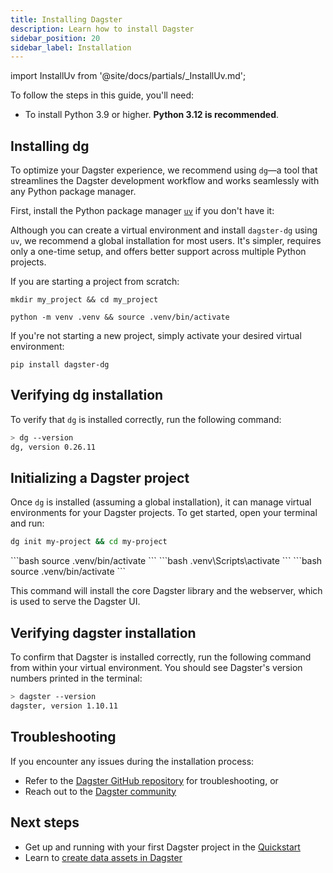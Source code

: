 ```yaml
---
title: Installing Dagster
description: Learn how to install Dagster
sidebar_position: 20
sidebar_label: Installation
---
```


import InstallUv from '@site/docs/partials/\_InstallUv.md';

To follow the steps in this guide, you'll need:

- To install Python 3.9 or higher. **Python 3.12 is recommended**.

## Installing dg

To optimize your Dagster experience, we recommend using `dg`—a tool that streamlines the Dagster development workflow and works seamlessly with any Python package manager.

<Tabs>
<TabItem value="uv" label="uv">

First, install the Python package manager [`uv`](https://docs.astral.sh/uv/) if you don't have it:

<InstallUv />

Although you can create a virtual environment and install `dagster-dg` using `uv`, we recommend a global installation for most users. It's simpler, requires only a one-time setup, and offers better support across multiple Python projects.

</TabItem>
<TabItem value="pip" label="pip">

If you are starting a project from scratch:

```
mkdir my_project && cd my_project
```

```
python -m venv .venv && source .venv/bin/activate
```

If you're not starting a new project, simply activate your desired virtual environment:

```
pip install dagster-dg
```

</TabItem>
</Tabs>

## Verifying dg installation

To verify that `dg` is installed correctly, run the following command:

```bash
> dg --version
dg, version 0.26.11
```

## Initializing a Dagster project

Once `dg` is installed (assuming a global installation), it can manage virtual environments for your Dagster projects. To get started, open your terminal and run:

```bash
dg init my-project && cd my-project
```

<Tabs>
  <TabItem value="macos" label="MacOS">
    ```bash
    source .venv/bin/activate
    ```
  </TabItem>
  <TabItem value="windows" label="Windows">
    ```bash
    .venv\Scripts\activate
    ```
  </TabItem>
  <TabItem value="linux" label="Linux">
    ```bash
    source .venv/bin/activate
    ```
  </TabItem>
</Tabs>

This command will install the core Dagster library and the webserver, which is used to serve the Dagster UI.

## Verifying dagster installation

To confirm that Dagster is installed correctly, run the following command from within your virtual environment. You should see Dagster's version numbers printed in the terminal:

```bash
> dagster --version
dagster, version 1.10.11
```

## Troubleshooting

If you encounter any issues during the installation process:

- Refer to the [Dagster GitHub repository](https://github.com/dagster-io/dagster) for troubleshooting, or
- Reach out to the [Dagster community](/about/community)

## Next steps

- Get up and running with your first Dagster project in the [Quickstart](/getting-started/quickstart)
- Learn to [create data assets in Dagster](/guides/build/assets/defining-assets)
